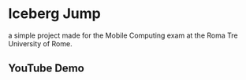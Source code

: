 # Iceberg Jump
a simple project made for the Mobile Computing exam at the Roma Tre University of Rome.

## YouTube Demo
[Iceberg Jump]: https://youtu.be/2gVfjuNw8AA
